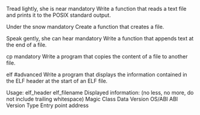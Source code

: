 Tread lightly, she is near mandatory Write a function that reads a text file and prints it to the POSIX standard output.

Under the snow mandatory Create a function that creates a file.

Speak gently, she can hear mandatory Write a function that appends text at the end of a file.

cp mandatory Write a program that copies the content of a file to another file.

elf #advanced Write a program that displays the information contained in the ELF header at the start of an ELF file.

Usage: elf_header elf_filename Displayed information: (no less, no more, do not include trailing whitespace) Magic Class Data Version OS/ABI ABI Version Type Entry point address

